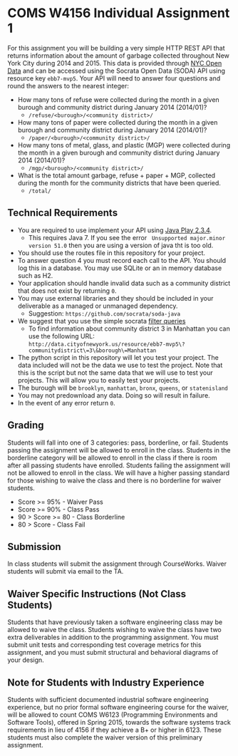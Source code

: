 # COMS W4156 Individual Assignment 1

For this assignment you will be building a very simple HTTP REST API that returns information about the amount of garbage collected throughout New York City during 2014 and 2015.
This data is provided through [NYC Open Data](https://data.cityofnewyork.us/Environment/DSNY-Collection-Tonnages/ebb7-mvp5) and can be accessed using the Socrata Open Data (SODA) API using resource key `ebb7-mvp5`.
Your API will need to answer four questions and round the answers to the nearest integer:

* How many tons of refuse were collected during the month in a given burough and community district during January 2014 (2014/01)?
    * `/refuse/<burough>/<community district>/`
* How many tons of paper were collected during the month in a given burough and community district during January 2014 (2014/01)?
    * `/paper/<burough>/<community district>/`
* How many tons of metal, glass, and plastic (MGP) were collected during the month in a given burough and community district during January 2014 (2014/01)?
    * `/mgp/<burough>/<community district>/`
* What is the total amount garbage, refuse + paper + MGP, collected during the month for the community districts that have been queried.
    * `/total/`

## Technical Requirements
* You are required to use implement your API using [Java Play 2.3.4](http://www.playframework.com/).
    * This requires Java 7. If you see the error ` Unsupported major.minor version 51.0` then you are using a version of java tht is too old.
* You should use the routes file in this repository for your project.
* To answer question 4 you must record each call to the API.
You should log this in a database. You may use SQLite or an in memory database such as H2.
* Your application should handle invalid data such as a community district that does not exist by returning `0`.
* You may use external libraries and they should be included in your deliverable as a managed or unmanaged dependency.
    * Suggestion: `https://github.com/socrata/soda-java`
* We suggest that you use the simple socrata [filter queries](http://dev.socrata.com/docs/filtering.html)
    * To find information about community district 3 in Manhattan you can use the following URL: `http://data.cityofnewyork.us/resource/ebb7-mvp5\?communitydistrict\=3\&borough\=Manhattan`
* The python script in this repository will let you test your project.
The data included will not be the data we use to test the project.
Note that this is the script but not the same data that we will use to test your projects.
This will allow you to easily test your projects.
* The burough will be `brooklyn`, `manhattan`, `bronx`, `queens`, or `statenisland`
* You may not predownload any data. Doing so will result in failure.
* In the event of any error return `0`.

## Grading
Students will fall into one of 3 categories: pass, borderline, or fail.
Students passing the assignment will be allowed to enroll in the class.
Students in the borderline category will be allowed to enroll in the class if there is room after all passing students have enrolled.
Students failing the assignment will not be allowed to enroll in the class.
We will have a higher passing standard for those wishing to waive the class and there is no borderline for waiver students.

* Score >= 95% - Waiver Pass
* Score >= 90% - Class Pass
* 90 > Score >= 80 - Class Borderline
* 80 > Score - Class Fail

## Submission
In class students will submit the assignment through CourseWorks.
Waiver students will submit via email to the TA.

## Waiver Specific Instructions (Not Class Students)
Students that have previously taken a software engineering class may be allowed to waive the class.
Students wishing to waive the class have two extra deliverables in addition to the programming assignment.
You must submit unit tests and corresponding test coverage metrics for this assignment, and you must submit structural and behavioral diagrams of your design.

## Note for Students with Industry Experience
Students with sufficient documented industrial software engineering experience, but no prior formal software engineering course for the waiver, will be allowed to count COMS W6123 (Programming Environments and Software Tools), offered in Spring 2015, towards the software systems track requirements in lieu of 4156 if they achieve a B+ or higher in 6123.
These students must also complete the waiver version of this preliminary assignment.


